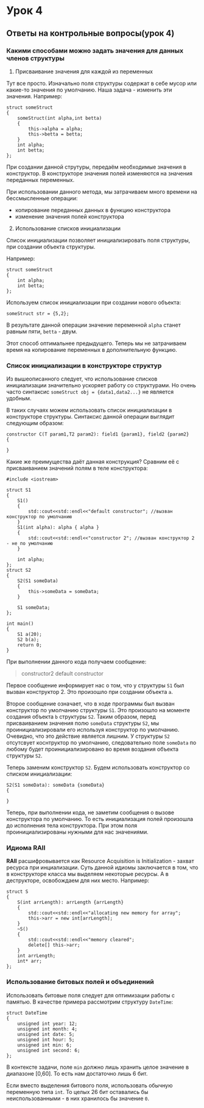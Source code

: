 # Урок 4

## Ответы на контрольные вопросы(урок 4)

### Какими способами можно задать значения для данных членов структуры

1) Присваивание значения для каждой из переменных

Тут все просто. Изначально поля структуры содержат в себе мусор или какие-то значения по умолчанию.
Наша задача - изменить эти значения. Например:
```
struct someStruct
{
    someStruct(int alpha,int betta)
    {
        this->alpha = alpha;
        this->betta = betta;
    }
    int alpha;
    int betta;
};
```
При создании данной струтуры, передаём необходимые значения в конструктор. В конструкторе значения полей изменяются на значения переданных переменных.

При использовании данного метода, мы затрачиваем много времени на бессмысленные операции:
- копирование переданных данных в функцию конструктора 
- изменение значения полей конструктора

2) Использование списков инициализации

Список инициализации позволяет инициализировать поля структуры, при создании объекта структуры.

Например:
```
struct someStruct
{
    int alpha;
    int betta;
};
```
Используем список инициализации при создании нового объекта:
```
someStruct str = {5,2};
```
В результате данной операции значение переменной `alpha` станет равным пяти, `betta` - двум. 

Этот способ оптимальнее предыдущего. Теперь мы не затрачиваем время на копирование переменных в дополнительную функцию. 

### Список инициализации в конструкторе структур

Из вышеописанного следует, что использование списков инициализации значительно ускоряет работу со структурами. Но очень часто синтаксис `someStruct obj = {data1,data2...}` не является удобным.

В таких случаях можем использовать список инициализации в конструкторе структуры. Синтаксис данной операции выглядит следующим образом:
```
constructor C(T param1,T2 param2): field1 {param1}, field2 {param2}
{

}
```

Какие же преимущества даёт данная конструкция? Сравним её с присваиванием значений полям в теле конструктора: 
```
#include <iostream>

struct S1
{
    S1()
    {
        std::cout<<std::endl<<"default constructor"; //вызван конструктор по умолчанию
    }
    S1(int alpha): alpha { alpha }
    {
        std::cout<<std::endl<<"constructor 2"; //вызван конструктор 2 - не по умолчанию
    }

    int alpha;
};
struct S2
{
    S2(S1 someData)
    {
        this->someData = someData;
    }
    
    S1 someData;
};

int main()
{
    S1 a(20);
    S2 b(a);
    return 0;
}
```
При выполнении данного кода получаем сообщение:
> constructor2
> default constructor

Первое сообщение информирует нас о том, что у структуры `S1` был вызван конструктор 2. Это произошло при создании объекта `a`.

Второе сообщение означает, что в ходе программы был вызван конструктор по умолчанию структуры `S1`. Это произошло на моменте создания объекта `b` структуры `S2`. 
Таким образом, перед присваиванием значения полю `someData` структуры `S2`, мы проинициализировали его используя конструктор по умолчанию. 
Очевидно, что это действие является лишним. У структуры `S2` отсутсвует коснтруктор по умолчанию, следовательно поле `someData` по любому будет проинициализировано во время воздания объекта структуры `S2`.

Теперь заменим конструктор `S2`. Будем использовать конструктор со списком инициализации:
```
S2(S1 someData): someData {someData}
{

}
```

Теперь, при выполнении кода, не заметим сообщения о вызове конструктора по умолчанию. То есть инициализация полей произошла до исполнения тела конструктора. При этом поля проинициализированы нужными для нас значениями.

### Идиома RAII

**RAII** расшифровывается как Resource Acquisition is Initialization - захват ресурса при инциализации. 
Суть данной идиомы заключается в том, что в конструкторе класса мы выделяем некоторые ресурсы. А в деструкторе, освобождаем для них место. Например:
```
struct S
{
    S(int arrLength): arrLength {arrLength}
    {
        std::cout<<std::endl<<"allocating new memory for array";
        this->arr = new int[arrLength];
    }
    ~S()
    {
        std::cout<<std::endl<<"memory cleared";
        delete[] this->arr;
    }
    int arrLength;
    int* arr;
};
```

### Использование битовых полей и объединений

Использовать битовые поля следует для оптимизации работы с памятью. В качестве примера рассмотрим структуру `DateTime`:
```
struct DateTime
{
    unsigned int year: 12;
    unsigned int month: 4;
    unsigned int date: 5;
    unsigned int hour: 5;
    unsigned int min: 6;
    unsigned int second: 6;
};
```

В контексте задачи, поле `min` должно лишь хранить целое значение в диапазоне [0,60]. То есть нам достаточно лишь 6 бит. 

Если вместо выделения битового поля, использовать обычную переменную типа `int`. То целых 26 бит оставались бы неиспользованными - в них хранилось бы значение `0`.




